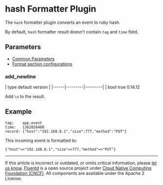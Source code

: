 # hash Formatter Plugin

The `hash` formatter plugin converts an event to ruby hash.

By default, `hash` formatter result doesn't contain `tag` and `time`
field.


## Parameters

-   [Common Parameters](/configuration/plugin-common-parameters.md)
-   [Format section configurations](/configuration/format-section.md)


### add\_newline

|	   type   default   version	|
|------|---------|---------|
|	   bool    true     0.14.12

Add `\n` to the result.


## Example

``` {.CodeRay}
tag:    app.event
time:   1362020400
record: {"host":"192.168.0.1","size":777,"method":"PUT"}
```

This incoming event is formatted to:

``` {.CodeRay}
{"host"=>"192.168.0.1","size"=>777,"method"=>"PUT"}
```


------------------------------------------------------------------------

If this article is incorrect or outdated, or omits critical information, please [let us know](https://github.com/fluent/fluentd-docs/issues?state=open).
[Fluentd](http://www.fluentd.org/) is a open source project under [Cloud Native Computing Foundation (CNCF)](https://cncf.io/). All components are available under the Apache 2 License.
